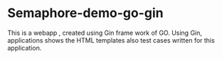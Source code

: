 # Semaphore-demo-go-gin

This is a webapp , created using Gin frame work of GO. Using Gin, applications shows the HTML templates also
test cases written for this application.
